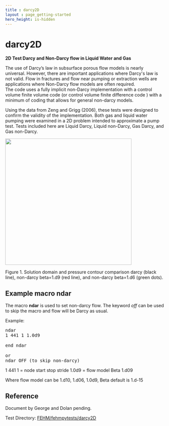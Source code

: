 ```yaml
---
title : darcy2D
layout : page_getting-started
hero_height: is-hidden
---
```


# darcy2D

**2D Test Darcy and Non-Darcy flow in Liquid Water and Gas**

The use of Darcy’s law in subsurface porous flow models is nearly universal.  However, there are important applications where Darcy's law is not valid. Flow in fractures and flow near pumping or extraction wells are applications where Non-Darcy flow models are often required.  
The code uses a fully implicit non-Darcy implementation with a control volume  finite volume code (or control volume finite difference code ) with a minimum of coding that allows for general non-darcy models. 

Using the data from Zeng and Grigg (2006), these tests were designed to confirm the validity of the implementation. Both gas and liquid water pumping were examined in a 2D problem intended to approximate a pump test. Tests included here are Liquid Darcy, Liquid non-Darcy, Gas Darcy, and Gas non-Darcy.

<!-- Begin image -->
<p><a href="FEHM/fehmpytests/darcy2D/_information/contour_darcy_m9_m6.png"> <img width="400" src="FEHM/fehmpytests/darcy2D/_information/contour_darcy_m9_m6.png" /> </a></p>
<!-- End image -->
Figure 1. Solution domain and pressure contour comparison darcy (black line), non-darcy beta=1.d9 (red line), and non-darcy beta=1.d6 (green dots).

## Example macro ndar

The macro **ndar** is used to set non-darcy flow. The keyword *off* can be used to skip the macro and flow will be Darcy as usual.

Example:
<pre>
ndar
1 441 1 1.0d9

end ndar

or
ndar OFF (to skip non-darcy)
</pre>

1 441 1 = node start stop stride
 1.0d9  = flow model Beta 1.d09

Where flow model can be 1.d10, 1.d06, 1.0d9, Beta default is 1.d-15

## Reference

Document by George and Dolan pending.
 

Test Directory: [FEHM/fehmpytests/darcy2D](https://github.com/lanl/FEHM/tree/master/fehmpytests/darcy2D)

